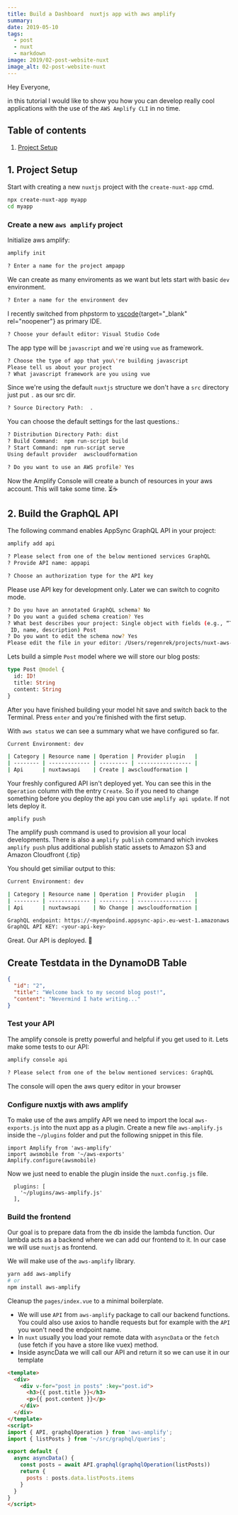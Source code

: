 ```yaml
---
title: Build a Dashboard  nuxtjs app with aws amplify
summary: 
date: 2019-05-10
tags:
  - post
  - nuxt
  - markdown
image: 2019/02-post-website-nuxt
image_alt: 02-post-website-nuxt
---
```


Hey Everyone,

in this tutorial I would like to show you how you can develop really cool applications with the use of the `AWS Amplify CLI` in no time. 



## Table of contents

1. [Project Setup](#)

## 1. Project Setup

Start with creating a new `nuxtjs` project with the `create-nuxt-app` cmd. 

```bash
npx create-nuxt-app myapp
cd myapp
```

### Create a new `aws amplify` project

Initialize aws amplify:

```bash
amplify init
``` 


```bash
? Enter a name for the project ampapp
```

We can create as many enviroments as we want but lets start with basic `dev` environment.

```bash
? Enter a name for the environment dev
```

I recently switched from phpstorm to [vscode](https://code.visualstudio.com/){target="_blank" rel="noopener"} as primary IDE.

```bash
? Choose your default editor: Visual Studio Code
```

The app type will be `javascript` and we\`re using `vue` as framework.

```bash
? Choose the type of app that you\'re building javascript
Please tell us about your project
? What javascript framework are you using vue
```
Since we're using the default `nuxtjs` structure we don't have a `src`
directory just put `.` as our src dir.
```bash
? Source Directory Path:  .
```

You can choose the default settings for the last questions.:

```bash
? Distribution Directory Path: dist
? Build Command:  npm run-script build
? Start Command: npm run-script serve
Using default provider  awscloudformation

? Do you want to use an AWS profile? Yes
```

Now the Amplify Console will create a bunch of resources in your aws account. This will take some time. ⏳☕

## 2. Build the GraphQL API

The following command enables AppSync GraphQL API in your project:

```bash
amplify add api
```

```bash
? Please select from one of the below mentioned services GraphQL
? Provide API name: appapi
```

```bash
? Choose an authorization type for the API key
```

Please use API key for development only. Later we can switch to cognito mode.

```bash
? Do you have an annotated GraphQL schema? No
? Do you want a guided schema creation? Yes
? What best describes your project: Single object with fields (e.g., “Todo” with
 ID, name, description) Post
? Do you want to edit the schema now? Yes
Please edit the file in your editor: /Users/regenrek/projects/nuxt-aws-amplify/amplify/backend/api/nuxtawsapi/schema.graphql
```

Lets build a simple `Post` model where we will store our blog posts:

```graphql
type Post @model {
  id: ID!
  title: String
  content: String
}
```


After you have finished building your model hit save and switch back to the Terminal. Press `enter` and you're finished with the first setup.

With `aws status` we can see a summary what we have configured so far.

```bash
Current Environment: dev

| Category | Resource name | Operation | Provider plugin   |
| -------- | ------------- | --------- | ----------------- |
| Api      | nuxtawsapi    | Create | awscloudformation |
```

Your freshly configured API isn't deployed yet. You can see this in the `Operation` column with the entry `Create`. So if you need to change something before you deploy the api you can use `amplify api update`. If not lets deploy it.


```
amplify push
```

The amplify push command is used to provision all your local developments. There is also a `amplify publish` command which invokes `amplify push` plus additional publish static assets to Amazon S3 and Amazon Cloudfront {.tip}


You should get similiar output to this:

```bash
Current Environment: dev

| Category | Resource name | Operation | Provider plugin   |
| -------- | ------------- | --------- | ----------------- |
| Api      | nuxtawsapi    | No Change | awscloudformation |

GraphQL endpoint: https://<myendpoind.appsync-api>.eu-west-1.amazonaws.com/graphql
GraphQL API KEY: <your-api-key>
```

Great. Our API is deployed. 🎉 


## Create Testdata in the DynamoDB Table


```json
{
  "id": "2",
  "title": "Welcome back to my second blog post!",
  "content": "Nevermind I hate writing..."
}
```



### Test your API

The amplify console is pretty powerful and helpful if you get used to it. Lets make some tests to our API:

```bash
amplify console api

? Please select from one of the below mentioned services: GraphQL
```

The console will open the aws query editor in your browser

### Configure nuxtjs with aws amplify

To make use of the aws amplify API we need to import the local `aws-exports.js` into the nuxt app as a plugin. Create a new file `aws-amplify.js` inside the `~/plugins` folder and put the following snippet in this file.

```
import Amplify from 'aws-amplify'
import awsmobile from '~/aws-exports'
Amplify.configure(awsmobile)
```

Now we just need to enable the plugin inside the `nuxt.config.js` file.

```
  plugins: [
    '~/plugins/aws-amplify.js'
  ],
```


### Build the frontend

Our goal is to prepare data from the db inside the lambda function. Our lambda acts as a backend where we can add our frontend to it. In our case we will use `nuxtjs` as frontend. 

We will make use of the `aws-amplify` library. 

```bash
yarn add aws-amplify
# or
npm install aws-amplify
```

Cleanup the `pages/index.vue` to a minimal boilerplate.
* We will use `API` from `aws-amplify` package to call our backend functions. You could also use axios to handle requests but for example with the `API` you won't need the endpoint name.
* In `nuxt` usually you load your remote data with `asyncData` or the `fetch` (use fetch if you have a store like vuex) method.
* Inside asyncData we will call our API and return it so we can use it in our template

```html
<template>
  <div>
    <div v-for="post in posts" :key="post.id">
      <h3>{{ post.title }}</h3>
      <p>{{ post.content }}</p>
    </div>
  </div>
</template>
<script>
import { API, graphqlOperation } from 'aws-amplify';
import { listPosts } from '~/src/graphql/queries';

export default {
  async asyncData() {
    const posts = await API.graphql(graphqlOperation(listPosts))
    return {
      posts : posts.data.listPosts.items
    }
  }
}
</script>
```